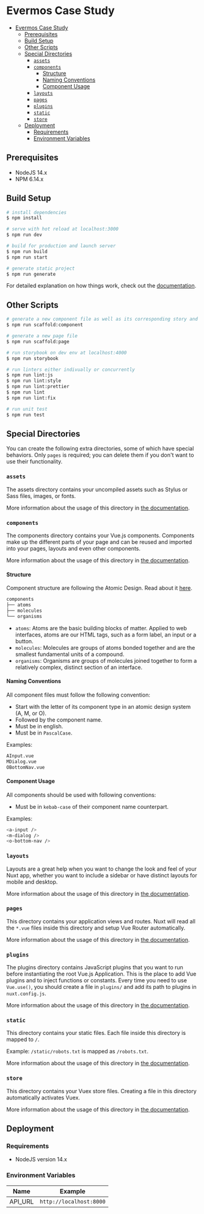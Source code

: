 # Evermos Case Study

- [Evermos Case Study](#evermos-case-study)
  - [Prerequisites](#prerequisites)
  - [Build Setup](#build-setup)
  - [Other Scripts](#other-scripts)
  - [Special Directories](#special-directories)
    - [`assets`](#assets)
    - [`components`](#components)
      - [Structure](#structure)
      - [Naming Conventions](#naming-conventions)
      - [Component Usage](#component-usage)
    - [`layouts`](#layouts)
    - [`pages`](#pages)
    - [`plugins`](#plugins)
    - [`static`](#static)
    - [`store`](#store)
  - [Deployment](#deployment)
    - [Requirements](#requirements)
    - [Environment Variables](#environment-variables)

## Prerequisites

- NodeJS 14.x
- NPM 6.14.x

## Build Setup

```bash
# install dependencies
$ npm install

# serve with hot reload at localhost:3000
$ npm run dev

# build for production and launch server
$ npm run build
$ npm run start

# generate static project
$ npm run generate
```

For detailed explanation on how things work, check out the [documentation](https://nuxtjs.org).

## Other Scripts

```bash
# generate a new component file as well as its corresponding story and test file
$ npm run scaffold:component

# generate a new page file
$ npm run scaffold:page

# run storybook on dev env at localhost:4000
$ npm run storybook

# run linters either indivually or concurrently
$ npm run lint:js
$ npm run lint:style
$ npm run lint:prettier
$ npm run lint
$ npm run lint:fix

# run unit test
$ npm run test
```

## Special Directories

You can create the following extra directories, some of which have special behaviors. Only `pages` is required; you can delete them if you don't want to use their functionality.

### `assets`

The assets directory contains your uncompiled assets such as Stylus or Sass files, images, or fonts.

More information about the usage of this directory in [the documentation](https://nuxtjs.org/docs/2.x/directory-structure/assets).

### `components`

The components directory contains your Vue.js components. Components make up the different parts of your page and can be reused and imported into your pages, layouts and even other components.

More information about the usage of this directory in [the documentation](https://nuxtjs.org/docs/2.x/directory-structure/components).

#### Structure

Component structure are following the Atomic Design. Read about it [here](https://bradfrost.com/blog/post/atomic-web-design/).

```sh
components
├── atoms
├── molecules
└── organisms
```

- `atoms`: Atoms are the basic building blocks of matter. Applied to web interfaces, atoms are our HTML tags, such as a form label, an input or a button.
- `molecules`: Molecules are groups of atoms bonded together and are the smallest fundamental units of a compound.
- `organisms`: Organisms are groups of molecules joined together to form a relatively complex, distinct section of an interface.

#### Naming Conventions

All component files must follow the following convention:

- Start with the letter of its component type in an atomic design system (A, M, or O).
- Followed by the component name.
- Must be in english.
- Must be in `PascalCase`.

Examples:

```sh
AInput.vue
MDialog.vue
OBottomNav.vue
```

#### Component Usage

All components should be used with following conventions:

- Must be in `kebab-case` of their component name counterpart.

Examples:

```sh
<a-input />
<m-dialog />
<o-bottom-nav />
```

### `layouts`

Layouts are a great help when you want to change the look and feel of your Nuxt app, whether you want to include a sidebar or have distinct layouts for mobile and desktop.

More information about the usage of this directory in [the documentation](https://nuxtjs.org/docs/2.x/directory-structure/layouts).

### `pages`

This directory contains your application views and routes. Nuxt will read all the `*.vue` files inside this directory and setup Vue Router automatically.

More information about the usage of this directory in [the documentation](https://nuxtjs.org/docs/2.x/get-started/routing).

### `plugins`

The plugins directory contains JavaScript plugins that you want to run before instantiating the root Vue.js Application. This is the place to add Vue plugins and to inject functions or constants. Every time you need to use `Vue.use()`, you should create a file in `plugins/` and add its path to plugins in `nuxt.config.js`.

More information about the usage of this directory in [the documentation](https://nuxtjs.org/docs/2.x/directory-structure/plugins).

### `static`

This directory contains your static files. Each file inside this directory is mapped to `/`.

Example: `/static/robots.txt` is mapped as `/robots.txt`.

More information about the usage of this directory in [the documentation](https://nuxtjs.org/docs/2.x/directory-structure/static).

### `store`

This directory contains your Vuex store files. Creating a file in this directory automatically activates Vuex.

More information about the usage of this directory in [the documentation](https://nuxtjs.org/docs/2.x/directory-structure/store).

## Deployment

### Requirements

- NodeJS version 14.x

### Environment Variables

| Name    | Example                 |
| ------- | ----------------------- |
| API_URL | `http://localhost:8000` |
